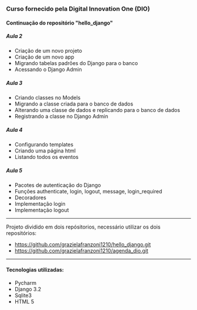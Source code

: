 ### Curso fornecido pela Digital Innovation One (DIO)

#### Continuação do repositório "hello_django"

##### Aula 2
- Criação de um novo projeto
- Criação de um novo app
- Migrando tabelas padrões do Django para o banco
- Acessando o Django Admin

##### Aula 3
- Criando classes no Models
- Migrando a classe criada para o banco de dados
- Alterando uma classe de dados e replicando para o banco de dados
- Registrando a classe no Django Admin

##### Aula 4
- Configurando templates
- Criando uma página html
- Listando todos os eventos

##### Aula 5
- Pacotes de autenticação do Django
- Funções authenticate, login, logout, message, login_required
- Decoradores
- Implementação login
- Implementação logout
---------------------------------------------------------------------
Projeto dividido em dois repósitorios, necessário utilizar os dois repositórios:

- https://github.com/grazielafranzoni1210/hello_django.git
- https://github.com/grazielafranzoni1210/agenda_dio.git
---------------------------------------------------------------------
#### Tecnologias utilizadas:

- Pycharm
- Django 3.2
- Sqlite3
- HTML 5
